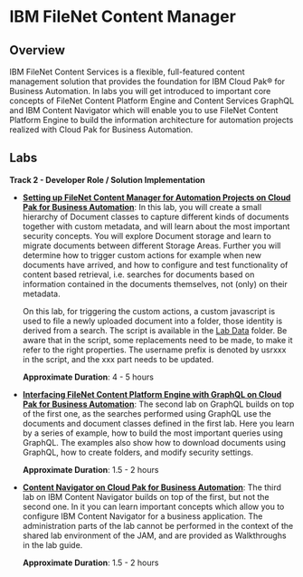 # IBM FileNet Content Manager

## Overview

IBM FileNet Content Services is a flexible, full-featured content management solution that provides the foundation for IBM Cloud Pak® for Business Automation. In labs you will get introduced to important core concepts of FileNet Content Platform Engine and Content Services GraphQL and IBM Content Navigator which will enable you to use FileNet Content Platform Engine to build the information architecture for automation projects realized with Cloud Pak for Business Automation. 

## Labs

**Track 2 - Developer Role / Solution Implementation**

- **[Setting up FileNet Content Manager for Automation Projects on Cloud Pak for Business Automation](CONTENT%20Lab%201%20-%20CPE.pdf)**:
  In this lab, you will create a small hierarchy of Document classes to
  capture different kinds of documents together with custom metadata,
  and will learn about the most important security concepts. You will
  explore Document storage and learn to migrate documents between
  different Storage Areas.  Further you will determine how to trigger
  custom actions for example when new documents have arrived, and how to
  configure and test functionality of content based retrieval,
  i.e. searches for documents based on information contained in the
  documents themselves, not (only) on their metadata.

  On this lab, for triggering the custom actions, a custom javascript is
  used to file a newly uploaded document into a folder, those identity
  is derived from a search. The script is available in the [Lab
  Data](Lab%20Data) folder. Be aware that in the script, some
  replacements need to be made, to make it refer to the right
  properties. The username prefix is denoted by usrxxx in the script,
  and the xxx part needs to be updated.

  **Approximate Duration**: 4 - 5 hours

- **[Interfacing FileNet Content Platform Engine with GraphQL on Cloud Pak for Business Automation](CONTENT%20Lab%202%20-%20GraphQL.pdf)**:
  The second lab on GraphQL builds on top of the first one, as the
  searches performed using GraphQL use the documents and document
  classes defined in the first lab.  Here you learn by a series of
  example, how to build the most important queries using GraphQL.  The
  examples also show how to download documents using GraphQL, how to
  create folders, and modify security settings.

  **Approximate Duration**: 1.5 - 2 hours

- **[Content Navigator on Cloud Pak for Business Automation](CONTENT%20Lab%203%20-%20ICN.pdf)**:
  The third lab on IBM Content Navigator builds on top of the first, but not the second one.
  In it you can learn important concepts which allow you to configure IBM Content Navigator for a business application.
  The administration parts of the lab cannot be performed in the context of the shared lab environment of the JAM, and
  are provided as Walkthroughs in the lab guide.
  
  **Approximate Duration**: 1.5 - 2 hours
